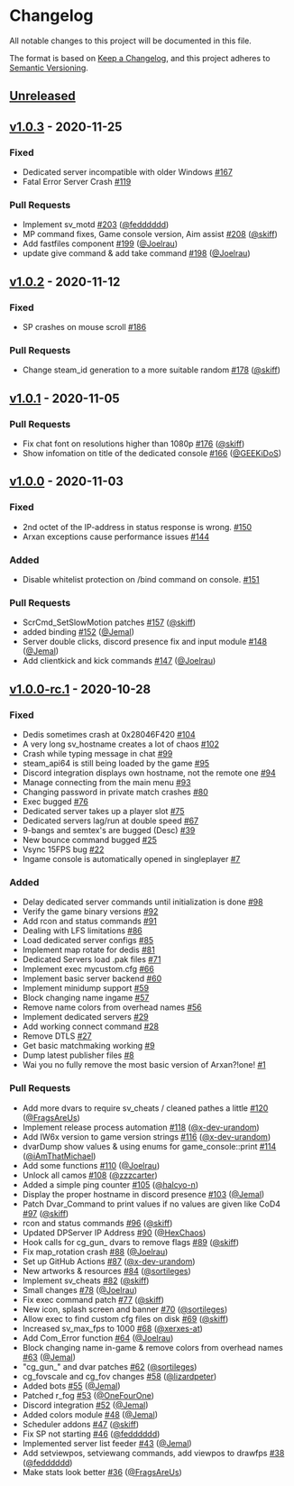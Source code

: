 # Changelog

All notable changes to this project will be documented in this file.

The format is based on [Keep a Changelog](https://keepachangelog.com/en/1.0.0/),
and this project adheres to [Semantic Versioning](https://semver.org/spec/v2.0.0.html).

## [Unreleased]

## [v1.0.3] - 2020-11-25

### Fixed

-   Dedicated server incompatible with older Windows [#167](https://github.com/XLabsProject/iw6x-client/issues/167)
-   Fatal Error Server Crash [#119](https://github.com/XLabsProject/iw6x-client/issues/119)

### Pull Requests

-   Implement sv_motd [#203](https://github.com/XLabsProject/iw6x-client/pull/203) ([@fedddddd](https://github.com/fedddddd))
-   MP command fixes, Game console version, Aim assist [#208](https://github.com/XLabsProject/iw6x-client/pull/208) ([@skiff](https://github.com/skiff))
-   Add fastfiles component [#199](https://github.com/XLabsProject/iw6x-client/pull/199) ([@Joelrau](https://github.com/Joelrau))
-   update give command & add take command [#198](https://github.com/XLabsProject/iw6x-client/pull/198) ([@Joelrau](https://github.com/Joelrau))

## [v1.0.2] - 2020-11-12

### Fixed

-   SP crashes on mouse scroll [#186](https://github.com/XLabsProject/iw6x-client/issues/186)

### Pull Requests

-   Change steam_id generation to a more suitable random [#178](https://github.com/XLabsProject/iw6x-client/pull/178) ([@skiff](https://github.com/skiff))

## [v1.0.1] - 2020-11-05

### Pull Requests

-   Fix chat font on resolutions higher than 1080p [#176](https://github.com/XLabsProject/iw6x-client/pull/176) ([@skiff](https://github.com/skiff))
-   Show infomation on title of the dedicated console [#166](https://github.com/XLabsProject/iw6x-client/pull/166) ([@GEEKiDoS](https://github.com/GEEKiDoS))

## [v1.0.0] - 2020-11-03

### Fixed

-   2nd octet of the IP-address in status response is wrong. [#150](https://github.com/XLabsProject/iw6x-client/issues/150)
-   Arxan exceptions cause performance issues [#144](https://github.com/XLabsProject/iw6x-client/issues/144)

### Added

-   Disable whitelist protection on /bind command on console. [#151](https://github.com/XLabsProject/iw6x-client/issues/151)

### Pull Requests

-   ScrCmd_SetSlowMotion patches [#157](https://github.com/XLabsProject/iw6x-client/pull/157) ([@skiff](https://github.com/skiff))
-   added binding [#152](https://github.com/XLabsProject/iw6x-client/pull/152) ([@Jemal](https://github.com/Jemal))
-   Server double clicks, discord presence fix and input module [#148](https://github.com/XLabsProject/iw6x-client/pull/148) ([@Jemal](https://github.com/Jemal))
-   Add clientkick and kick commands [#147](https://github.com/XLabsProject/iw6x-client/pull/147) ([@Joelrau](https://github.com/Joelrau))

## [v1.0.0-rc.1] - 2020-10-28

### Fixed

-   Dedis sometimes crash at 0x28046F420 [#104](https://github.com/XLabsProject/iw6x-client/issues/104)
-   A very long sv_hostname creates a lot of chaos [#102](https://github.com/XLabsProject/iw6x-client/issues/102)
-   Crash while typing message in chat [#99](https://github.com/XLabsProject/iw6x-client/issues/99)
-   steam_api64 is still being loaded by the game [#95](https://github.com/XLabsProject/iw6x-client/issues/95)
-   Discord integration displays own hostname, not the remote one [#94](https://github.com/XLabsProject/iw6x-client/issues/94)
-   Manage connecting from the main menu [#93](https://github.com/XLabsProject/iw6x-client/issues/93)
-   Changing password in private match crashes [#80](https://github.com/XLabsProject/iw6x-client/issues/80)
-   Exec bugged [#76](https://github.com/XLabsProject/iw6x-client/issues/76)
-   Dedicated server takes up a player slot [#75](https://github.com/XLabsProject/iw6x-client/issues/75)
-   Dedicated servers lag/run at double speed [#67](https://github.com/XLabsProject/iw6x-client/issues/67)
-   9-bangs and semtex's are bugged (Desc) [#39](https://github.com/XLabsProject/iw6x-client/issues/39)
-   New bounce command bugged [#25](https://github.com/XLabsProject/iw6x-client/issues/25)
-   Vsync 15FPS bug [#22](https://github.com/XLabsProject/iw6x-client/issues/22)
-   Ingame console is automatically opened in singleplayer [#7](https://github.com/XLabsProject/iw6x-client/issues/7)

### Added

-   Delay dedicated server commands until initialization is done [#98](https://github.com/XLabsProject/iw6x-client/issues/98)
-   Verify the game binary versions [#92](https://github.com/XLabsProject/iw6x-client/issues/92)
-   Add rcon and status commands [#91](https://github.com/XLabsProject/iw6x-client/issues/91)
-   Dealing with LFS limitations [#86](https://github.com/XLabsProject/iw6x-client/issues/86)
-   Load dedicated server configs [#85](https://github.com/XLabsProject/iw6x-client/issues/85)
-   Implement map rotate for dedis [#81](https://github.com/XLabsProject/iw6x-client/issues/81)
-   Dedicated Servers load .pak files [#71](https://github.com/XLabsProject/iw6x-client/issues/71)
-   Implement exec mycustom.cfg [#66](https://github.com/XLabsProject/iw6x-client/issues/66)
-   Implement basic server backend [#60](https://github.com/XLabsProject/iw6x-client/issues/60)
-   Implement minidump support [#59](https://github.com/XLabsProject/iw6x-client/issues/59)
-   Block changing name ingame [#57](https://github.com/XLabsProject/iw6x-client/issues/57)
-   Remove name colors from overhead names [#56](https://github.com/XLabsProject/iw6x-client/issues/56)
-   Implement dedicated servers [#29](https://github.com/XLabsProject/iw6x-client/issues/29)
-   Add working connect command [#28](https://github.com/XLabsProject/iw6x-client/issues/28)
-   Remove DTLS [#27](https://github.com/XLabsProject/iw6x-client/issues/27)
-   Get basic matchmaking working [#9](https://github.com/XLabsProject/iw6x-client/issues/9)
-   Dump latest publisher files [#8](https://github.com/XLabsProject/iw6x-client/issues/8)
-   Wai you no fully remove the most basic version of Arxan?!one! [#1](https://github.com/XLabsProject/iw6x-client/issues/1)

### Pull Requests

-   Add more dvars to require sv_cheats / cleaned pathes a little [#120](https://github.com/XLabsProject/iw6x-client/pull/120) ([@FragsAreUs](https://github.com/FragsAreUs))
-   Implement release process automation [#118](https://github.com/XLabsProject/iw6x-client/pull/118) ([@x-dev-urandom](https://github.com/x-dev-urandom))
-   Add IW6x version to game version strings [#116](https://github.com/XLabsProject/iw6x-client/pull/116) ([@x-dev-urandom](https://github.com/x-dev-urandom))
-   dvarDump show values & using enums for game_console::print [#114](https://github.com/XLabsProject/iw6x-client/pull/114) ([@iAmThatMichael](https://github.com/iAmThatMichael))
-   Add some functions [#110](https://github.com/XLabsProject/iw6x-client/pull/110) ([@Joelrau](https://github.com/Joelrau))
-   Unlock all camos [#108](https://github.com/XLabsProject/iw6x-client/pull/108) ([@zzzcarter](https://github.com/zzzcarter))
-   Added a simple ping counter [#105](https://github.com/XLabsProject/iw6x-client/pull/105) ([@halcyo-n](https://github.com/halcyo-n))
-   Display the proper hostname in discord presence [#103](https://github.com/XLabsProject/iw6x-client/pull/103) ([@Jemal](https://github.com/Jemal))
-   Patch Dvar_Command to print values if no values are given like CoD4 [#97](https://github.com/XLabsProject/iw6x-client/pull/97) ([@skiff](https://github.com/skiff))
-   rcon and status commands [#96](https://github.com/XLabsProject/iw6x-client/pull/96) ([@skiff](https://github.com/skiff))
-   Updated DPServer IP Address [#90](https://github.com/XLabsProject/iw6x-client/pull/90) ([@HexChaos](https://github.com/HexChaos))
-   Hook calls for cg_gun\_ dvars to remove flags [#89](https://github.com/XLabsProject/iw6x-client/pull/89) ([@skiff](https://github.com/skiff))
-   Fix map_rotation crash [#88](https://github.com/XLabsProject/iw6x-client/pull/88) ([@Joelrau](https://github.com/Joelrau))
-   Set up GitHub Actions [#87](https://github.com/XLabsProject/iw6x-client/pull/87) ([@x-dev-urandom](https://github.com/x-dev-urandom))
-   New artworks & resources [#84](https://github.com/XLabsProject/iw6x-client/pull/84) ([@sortileges](https://github.com/sortileges))
-   Implement sv_cheats [#82](https://github.com/XLabsProject/iw6x-client/pull/82) ([@skiff](https://github.com/skiff))
-   Small changes [#78](https://github.com/XLabsProject/iw6x-client/pull/78) ([@Joelrau](https://github.com/Joelrau))
-   Fix exec command patch [#77](https://github.com/XLabsProject/iw6x-client/pull/77) ([@skiff](https://github.com/skiff))
-   New icon, splash screen and banner [#70](https://github.com/XLabsProject/iw6x-client/pull/70) ([@sortileges](https://github.com/sortileges))
-   Allow exec to find custom cfg files on disk [#69](https://github.com/XLabsProject/iw6x-client/pull/69) ([@skiff](https://github.com/skiff))
-   Increased sv_max_fps to 1000 [#68](https://github.com/XLabsProject/iw6x-client/pull/68) ([@xerxes-at](https://github.com/xerxes-at))
-   Add Com_Error function [#64](https://github.com/XLabsProject/iw6x-client/pull/64) ([@Joelrau](https://github.com/Joelrau))
-   Block changing name in-game & remove colors from overhead names [#63](https://github.com/XLabsProject/iw6x-client/pull/63) ([@Jemal](https://github.com/Jemal))
-   "cg_gun\_" and dvar patches [#62](https://github.com/XLabsProject/iw6x-client/pull/62) ([@sortileges](https://github.com/sortileges))
-   cg_fovscale and cg_fov changes [#58](https://github.com/XLabsProject/iw6x-client/pull/58) ([@lizardpeter](https://github.com/lizardpeter))
-   Added bots [#55](https://github.com/XLabsProject/iw6x-client/pull/55) ([@Jemal](https://github.com/Jemal))
-   Patched r_fog [#53](https://github.com/XLabsProject/iw6x-client/pull/53) ([@OneFourOne](https://github.com/OneFourOne))
-   Discord integration [#52](https://github.com/XLabsProject/iw6x-client/pull/52) ([@Jemal](https://github.com/Jemal))
-   Added colors module [#48](https://github.com/XLabsProject/iw6x-client/pull/48) ([@Jemal](https://github.com/Jemal))
-   Scheduler addons [#47](https://github.com/XLabsProject/iw6x-client/pull/47) ([@skiff](https://github.com/skiff))
-   Fix SP not starting [#46](https://github.com/XLabsProject/iw6x-client/pull/46) ([@fedddddd](https://github.com/fedddddd))
-   Implemented server list feeder [#43](https://github.com/XLabsProject/iw6x-client/pull/43) ([@Jemal](https://github.com/Jemal))
-   Add setviewpos, setviewang commands, add viewpos to drawfps [#38](https://github.com/XLabsProject/iw6x-client/pull/38) ([@fedddddd](https://github.com/fedddddd))
-   Make stats look better [#36](https://github.com/XLabsProject/iw6x-client/pull/36) ([@FragsAreUs](https://github.com/FragsAreUs))

[Unreleased]: https://github.com/XLabsProject/iw6x-client/compare/v1.0.3...HEAD

[v1.0.3]: https://github.com/XLabsProject/iw6x-client/compare/v1.0.2...v1.0.3

[v1.0.2]: https://github.com/XLabsProject/iw6x-client/compare/v1.0.1...v1.0.2

[v1.0.1]: https://github.com/XLabsProject/iw6x-client/compare/v1.0.0...v1.0.1

[v1.0.0]: https://github.com/XLabsProject/iw6x-client/compare/v1.0.0-rc.1...v1.0.0

[v1.0.0-rc.1]: https://github.com/XLabsProject/iw6x-client/compare/22c834e0655795870621ce505ea189ae522e8223...v1.0.0-rc.1
